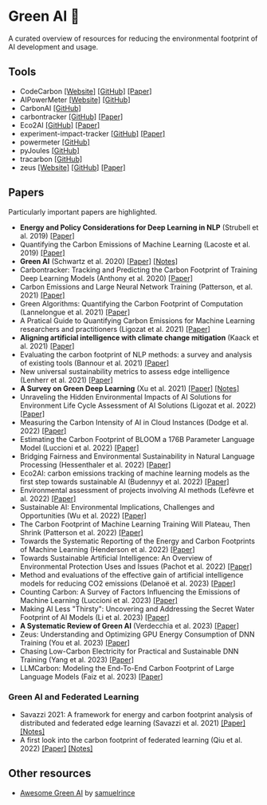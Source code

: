 # Green AI 🌱

A curated overview of resources for reducing the environmental footprint of AI development and usage.


## Tools

- CodeCarbon [[Website]](https://codecarbon.io/) [[GitHub]](https://github.com/mlco2/codecarbon) [[Paper]](https://arxiv.org/pdf/1911.08354.pdf)
- AIPowerMeter [[Website]](https://greenai-uppa.github.io/AIPowerMeter/) [[GitHub]](https://github.com/GreenAI-Uppa/AIPowerMeter)
- CarbonAI [[GitHub]](https://github.com/Capgemini-Invent-France/CarbonAI)
- carbontracker [[GitHub]](https://github.com/lfwa/carbontracker) [[Paper]](https://arxiv.org/pdf/2007.03051.pdf)
- Eco2AI [[GitHub]](https://github.com/sb-ai-lab/Eco2AI) [[Paper]](https://arxiv.org/pdf/2208.00406.pdf)
- experiment-impact-tracker [[GitHub]](https://github.com/Breakend/experiment-impact-tracker) [[Paper]](https://arxiv.org/pdf/2002.05651.pdf)
- powermeter [[GitHub]](https://github.com/autoai-incubator/powermeter)
- pyJoules [[GitHub]](https://github.com/powerapi-ng/pyJoules)
- tracarbon [[GitHub]](https://github.com/fvaleye/tracarbon)
- zeus [[Website]](https://ml.energy/zeus) [[GitHub]](https://github.com/ml-energy/zeus) [[Paper]](https://www.usenix.org/system/files/nsdi23-you.pdf)


## Papers

Particularly important papers are highlighted.

-  **Energy and Policy Considerations for Deep Learning in NLP** (Strubell et al. 2019) [[Paper]](https://arxiv.org/pdf/1906.02243.pdf)
-  Quantifying the Carbon Emissions of Machine Learning (Lacoste et al. 2019) [[Paper]](https://arxiv.org/pdf/1910.09700.pdf)
-  **Green AI** (Schwartz et al. 2020) [[Paper]](https://cacm.acm.org/magazines/2020/12/248800-green-ai/fulltext) [[Notes]](notes/schwartz2020.md)
-  Carbontracker: Tracking and Predicting the Carbon Footprint of Training Deep Learning Models (Anthony et al. 2020) [[Paper]](https://arxiv.org/pdf/2007.03051.pdf)
-  Carbon Emissions and Large Neural Network Training (Patterson, et al. 2021) [[Paper]](https://arxiv.org/ftp/arxiv/papers/2104/2104.10350.pdf)
-  Green Algorithms: Quantifying the Carbon Footprint of Computation (Lannelongue et al. 2021) [[Paper]](https://onlinelibrary.wiley.com/doi/10.1002/advs.202100707)
-  A Pratical Guide to Quantifying Carbon Emissions for Machine Learning researchers and practitioners (Ligozat et al. 2021) [[Paper]](https://hal.archives-ouvertes.fr/hal-03376391/document)
-  **Aligning artificial intelligence with climate change mitigation** (Kaack et al. 2021) [[Paper]](https://hal.archives-ouvertes.fr/hal-03368037/document)
-  Evaluating the carbon footprint of NLP methods: a survey and analysis of existing tools (Bannour et al. 2021) [[Paper]](https://aclanthology.org/2021.sustainlp-1.2.pdf)
- New universal sustainability metrics to assess edge intelligence (Lenherr et al. 2021) [[Paper]](https://www.sciencedirect.com/science/article/pii/S2210537921000718?via%3Dihub)
-  **A Survey on Green Deep Learning** (Xu et al. 2021) [[Paper]](https://arxiv.org/pdf/2111.05193.pdf) [[Notes]](notes/xu2021.md)
-  Unraveling the Hidden Environmental Impacts of AI Solutions for Environment Life Cycle Assessment of AI Solutions (Ligozat et al. 2022) [[Paper]](https://arxiv.org/pdf/2110.11822.pdf)
-  Measuring the Carbon Intensity of AI in Cloud Instances (Dodge et al. 2022) [[Paper]](https://arxiv.org/pdf/2206.05229.pdf)
-  Estimating the Carbon Footprint of BLOOM a 176B Parameter Language Model (Luccioni et al. 2022) [[Paper]](https://arxiv.org/pdf/2211.02001.pdf)
-  Bridging Fairness and Environmental Sustainability in Natural Language Processing (Hessenthaler et al. 2022) [[Paper]](https://arxiv.org/pdf/2211.04256.pdf)
-  Eco2AI: carbon emissions tracking of machine learning models as the first step towards sustainable AI (Budennyy et al. 2022) [[Paper]](https://arxiv.org/pdf/2208.00406.pdf)
-  Environmental assessment of projects involving AI methods (Lefèvre et al. 2022) [[Paper]](https://hal.science/hal-03922093v1/document)
-  Sustainable AI: Environmental Implications, Challenges and Opportunities (Wu et al. 2022) [[Paper]](https://arxiv.org/pdf/2111.00364.pdf)
-  The Carbon Footprint of Machine Learning Training Will Plateau, Then Shrink (Patterson et al. 2022) [[Paper]](https://arxiv.org/ftp/arxiv/papers/2204/2204.05149.pdf)
-  Towards the Systematic Reporting of the Energy and Carbon Footprints of Machine Learning (Henderson et al. 2022) [[Paper]](https://arxiv.org/pdf/2002.05651.pdf)
-  Towards Sustainable Artificial Intelligence: An Overview of Environmental Protection Uses and Issues (Pachot et al. 2022) [[Paper]](https://arxiv.org/ftp/arxiv/papers/2212/2212.11738.pdf)
-  Method and evaluations of the effective gain of artificial intelligence models for reducing CO2 emissions (Delanoë et al. 2023) [[Paper]](https://www.sciencedirect.com/science/article/pii/S030147972300049X)
-  Counting Carbon: A Survey of Factors Influencing the Emissions of Machine Learning (Luccioni et al. 2023) [[Paper]](https://arxiv.org/pdf/2302.08476v1.pdf)
-  Making AI Less "Thirsty": Uncovering and Addressing the Secret Water Footprint of AI Models (Li et al. 2023) [[Paper]](https://arxiv.org/pdf/2304.03271.pdf)
- **A Systematic Review of Green AI** (Verdecchia et al. 2023) [[Paper]](https://arxiv.org/pdf/2301.11047.pdf)
-  Zeus: Understanding and Optimizing GPU Energy Consumption of DNN Training (You et al. 2023) [[Paper]](https://www.usenix.org/conference/nsdi23/presentation/you)
-  Chasing Low-Carbon Electricity for Practical and Sustainable DNN Training (Yang et al. 2023) [[Paper]](https://www.climatechange.ai/papers/iclr2023/29)
-  LLMCarbon: Modeling the End-To-End Carbon Footprint of Large Language Models (Faiz et al. 2023) [[Paper]](https://arxiv.org/pdf/2309.14393.pdf)


<!-- - How to shrink AI's ballooning carbon footprint (Gibney et al. 2022) [[Paper]]() -->

### Green AI and Federated Learning

- Savazzi 2021: A framework for energy and carbon footprint analysis of distributed and federated edge learning (Savazzi et al. 2021) [[Paper]](https://arxiv.org/pdf/2103.10346.pdf) [[Notes]](notes/savazzi2021)
- A first look into the carbon footprint of federated learning (Qiu et al. 2022) [[Paper]](https://arxiv.org/pdf/2102.07627.pdf) [[Notes]](notes/qiu2022.md)

<!-- ### Green AI and Edge Computing -->

<!-- - Energy efficient AI on[Shah 2020: Energy efficient AI on Edge]() -->
<!-- - [Shah 2020: Energy efficient AI on Edge]() -->
<!-- 	- Training AI models results in huge carbon emissions -->
<!-- 	- Our approach for carbon efficient AI -->
<!-- 		- Pruning -->
<!-- 		- Quantization -->
<!-- 	- My thoughts: Ikke så dyp analyse. Kun en presentasjon, ikke ordentlig artikkel. Snakker bare om pruning ig quantization. -->

## Other resources

- [Awesome Green AI](https://github.com/samuelrince/awesome-green-ai/tree/main) by [samuelrince](https://github.com/samuelrince)

